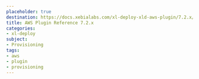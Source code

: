```yaml
---
placeholder: true
destination: https://docs.xebialabs.com/xl-deploy-xld-aws-plugin/7.2.x/awsPluginManual.html
title: AWS Plugin Reference 7.2.x
categories:
- xl-deploy
subject:
- Provisioning
tags:
- aws
- plugin
- provisioning
---
```

